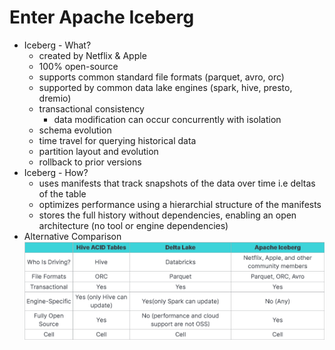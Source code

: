 # Enter Apache Iceberg

- Iceberg - What?
    - created by Netflix & Apple
    - 100% open-source
    - supports common standard file formats (parquet, avro, orc)
    - supported by common data lake engines (spark, hive, presto, dremio)
    - transactional consistency
        - data modification can occur concurrently with isolation
    - schema evolution
    - time travel for querying historical data
    - partition layout and evolution
    - rollback to prior versions
- Iceberg - How?
    - uses manifests that track snapshots of the data over time i.e deltas of the table
    - optimizes performance using a hierarchial structure of the manifests
    - stores the full history without dependencies, enabling an open architecture (no tool or engine dependencies)
- Alternative Comparison
![Comparing Alternatives](images/iceberg_alternatives.png)